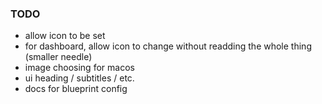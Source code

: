 ### TODO


- allow icon to be set
- for dashboard, allow icon to change without readding the whole thing (smaller needle)
- image choosing for macos
- ui heading / subtitles / etc.
- docs for blueprint config